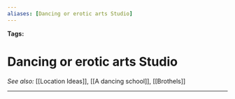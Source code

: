 ```yaml
---
aliases: [Dancing or erotic arts Studio]
---
```


**Tags:** 
# Dancing or erotic arts Studio
*See also:* [[Location Ideas]], [[A dancing school]], [[Brothels]]
___

